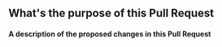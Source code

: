 ## What's the purpose of this Pull Request
#### A description of the proposed changes in this Pull Request
